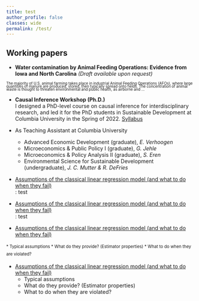 ```yaml
---
title: test
author_profile: false
classes: wide
permalink: /test/
---
```



## Working papers

  - **Water contamination by Animal Feeding Operations: Evidence from Iowaand North Carolina**  *(Draft available upon request)*  
<span style="font-size:0.7em; line-height:6pt;">
The majority of U.S. animal farming takes place in industrial Animal Feeding Operations (AFOs), where large quantities of manure are produced, stored, then typically spread onto fields. The concentration of animal waste is thought to threaten environmental and public health, as airborne and ...
</span>


  - **Causal Inference Workshop (Ph.D.)** \
I designed a PhD-level course on causal inference for interdisciplinary research, and led it for the PhD students in Sustainable Development at Columbia University in the Spring of 2022. [Syllabus](../docs/CIworkshop_syllabus.pdf)
  - As Teaching Assistant at Columbia University
    * Advanced Economic Development (graduate), *E. Verhoogen*
    * Microeconomics & Public Policy I (graduate), *G. Jehle*
    * Microeconomics & Policy Analysis II (graduate), *S. Eren*
    * Environmental Science for Sustainable Development (undergraduate), *J. C. Mutter & R. DeFries*

  - [Assumptions of the classical linear regression model (and what to do when they fail)](../docs/CLRM&estimators.pdf)  
  : test

  - [Assumptions of the classical linear regression model (and what to do when they fail)](../docs/CLRM&estimators.pdf)  
    : test
      
  - [Assumptions of the classical linear regression model (and what to do when they fail)](../docs/CLRM&estimators.pdf)  
<span style="font-size:0.8em;line-height:20px">
    *   Typical assumptions
    *   What do they provide? (Estimator properties)
    *   What to do when they are violated?
</span> 

      
  - [Assumptions of the classical linear regression model (and what to do when they fail)](../docs/CLRM&estimators.pdf)  
    *   Typical assumptions
    *   What do they provide? (Estimator properties)
    *   What to do when they are violated?


